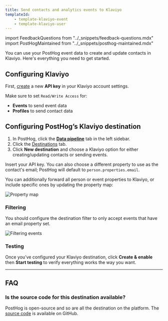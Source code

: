 ```yaml
---
title: Send contacts and analytics events to Klaviyo
templateId:
    - template-klaviyo-event
    - template-klaviyo-user
---
```


import FeedbackQuestions from "../_snippets/feedback-questions.mdx"
import PostHogMaintained from "../_snippets/posthog-maintained.mdx"

You can use your PostHog event data to create and update contacts in Klaviyo. Here's everything you need to get started.


## Configuring Klaviyo

First, [create](https://www.klaviyo.com/settings/account/api-keys) a new **API key** in your Klaviyo account settings.

Make sure to set `Read/Write Access` for:

- **Events** to send event data
- **Profiles** to send contact data

## Configuring PostHog’s Klaviyo destination

1. In PostHog, click the **[Data pipeline](https://us.posthog.com/pipeline/overview)** tab in the left sidebar.
2. Click the [Destinations](https://us.posthog.com/pipeline/destinations?search=klaviyo) tab.
3. Click **New destination** and choose a Klaviyo option for either creating/updating contacts or sending events.

Insert your API key. You can also choose a different property to use as the contact's email; PostHog will default to `person.properties.email`.

You can additionally forward all person or event properties to Klaviyo, or include specific ones by updating the property map:

![Property map](https://res.cloudinary.com/dmukukwp6/image/upload/property_map_b81b1aa605.png)

<HideOnCDPIndex>

### Filtering

You should configure the destination filter to only accept events that have an email property set.

![Filtering events](https://res.cloudinary.com/dmukukwp6/image/upload/filter_person_email_86c1d7a350.png)

### Testing

Once you’ve configured your Klaviyo destination, click **Create & enable** then **Start testing** to verify everything works the way you want.

***

<TemplateParameters />
    
## FAQ

### Is the source code for this destination available?

PostHog is open-source and so are all the destination on the platform. The [source code](https://github.com/PostHog/posthog/blob/master/posthog/cdp/templates/webhook/template_airtable.py) is available on GitHub.

<PostHogMaintained />

<FeedbackQuestions />

</HideOnCDPIndex>